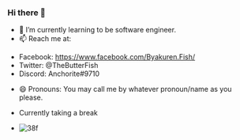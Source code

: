 ### Hi there 👋

<!--
**IowaSanae/IowaSanae** is a ✨ _special_ ✨ repository because its `README.md` (this file) appears on your GitHub profile.

Here are some ideas to get you started:

- 🔭 I’m currently working on ...
- 🌱 I’m currently learning ...
- 👯 I’m looking to collaborate on ...
- 🤔 I’m looking for help with ...
- 💬 Ask me about ...
- 📫 How to reach me: ...

- 😄 Pronouns: ...
- ⚡ Fun fact: ...
-->

- 🌱 I’m currently learning to be software engineer.
- 📫 Reach me at: 
+ Facebook: https://www.facebook.com/Byakuren.Fish/
+ Twitter: @TheButterFish
+ Discord: Anchorite#9710
- 😄 Pronouns: You may call me by whatever pronoun/name as you please.

- Currently taking a break
- ![38f](https://user-images.githubusercontent.com/62286955/135955359-cbf91ff6-2214-4aa5-a2fa-89a79a10bd9e.png)
